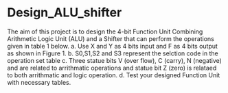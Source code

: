 # Design_ALU_shifter
The aim of this project is to design the 4-bit Function Unit Combining
Arithmetic Logic Unit (ALU) and a Shifter that can perform the operations given in table 1
below.
a. Use X and Y as 4 bits input and F as 4 bits output as shown in Figure 1.
b. S0,S1,S2 and S3 represent the selction code in the operation set table
c. Three statue bits V (over flow), C (carry), N (negative) and are related to arrithmatic
operations and statue bit Z (zero) is relataed to both arrithmatic and logic operation.
d. Test your designed Function Unit with necessary tables.

